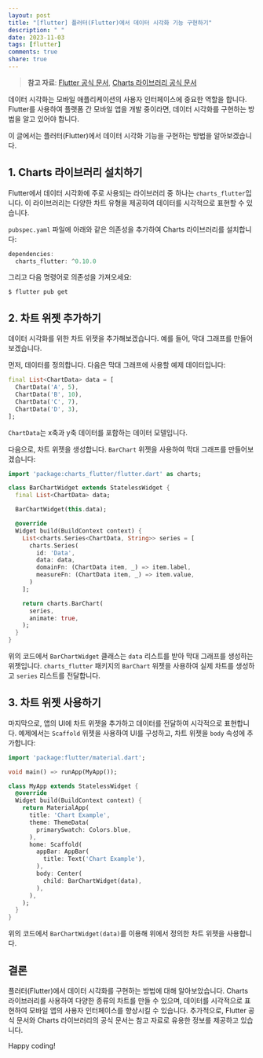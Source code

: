 ```yaml
---
layout: post
title: "[flutter] 플러터(Flutter)에서 데이터 시각화 기능 구현하기"
description: " "
date: 2023-11-03
tags: [flutter]
comments: true
share: true
---
```


> **참고 자료**: [Flutter 공식 문서](https://flutter.dev/docs), [Charts 라이브러리 공식 문서](https://google.github.io/charts/flutter/gallery.html)

데이터 시각화는 모바일 애플리케이션의 사용자 인터페이스에 중요한 역할을 합니다. Flutter를 사용하여 플랫폼 간 모바일 앱을 개발 중이라면, 데이터 시각화를 구현하는 방법을 알고 있어야 합니다. 

이 글에서는 플러터(Flutter)에서 데이터 시각화 기능을 구현하는 방법을 알아보겠습니다.

## 1. Charts 라이브러리 설치하기

Flutter에서 데이터 시각화에 주로 사용되는 라이브러리 중 하나는 `charts_flutter`입니다. 이 라이브러리는 다양한 차트 유형을 제공하여 데이터를 시각적으로 표현할 수 있습니다.

`pubspec.yaml` 파일에 아래와 같은 의존성을 추가하여 Charts 라이브러리를 설치합니다:

```dart
dependencies:
  charts_flutter: ^0.10.0
```

그리고 다음 명령어로 의존성을 가져오세요:

```
$ flutter pub get
```

## 2. 차트 위젯 추가하기

데이터 시각화를 위한 차트 위젯을 추가해보겠습니다. 예를 들어, 막대 그래프를 만들어보겠습니다.

먼저, 데이터를 정의합니다. 다음은 막대 그래프에 사용할 예제 데이터입니다:

```dart
final List<ChartData> data = [
  ChartData('A', 5),
  ChartData('B', 10),
  ChartData('C', 7),
  ChartData('D', 3),
];
```

`ChartData`는 x축과 y축 데이터를 포함하는 데이터 모델입니다.

다음으로, 차트 위젯을 생성합니다. `BarChart` 위젯을 사용하여 막대 그래프를 만들어보겠습니다:

```dart
import 'package:charts_flutter/flutter.dart' as charts;

class BarChartWidget extends StatelessWidget {
  final List<ChartData> data;

  BarChartWidget(this.data);

  @override
  Widget build(BuildContext context) {
    List<charts.Series<ChartData, String>> series = [
      charts.Series(
        id: 'Data',
        data: data,
        domainFn: (ChartData item, _) => item.label,
        measureFn: (ChartData item, _) => item.value,
      )
    ];

    return charts.BarChart(
      series,
      animate: true,
    );
  }
}
```

위의 코드에서 `BarChartWidget` 클래스는 `data` 리스트를 받아 막대 그래프를 생성하는 위젯입니다. `charts_flutter` 패키지의 `BarChart` 위젯을 사용하여 실제 차트를 생성하고 `series` 리스트를 전달합니다.

## 3. 차트 위젯 사용하기

마지막으로, 앱의 UI에 차트 위젯을 추가하고 데이터를 전달하여 시각적으로 표현합니다. 예제에서는 `Scaffold` 위젯을 사용하여 UI를 구성하고, 차트 위젯을 `body` 속성에 추가합니다:

```dart
import 'package:flutter/material.dart';

void main() => runApp(MyApp());

class MyApp extends StatelessWidget {
  @override
  Widget build(BuildContext context) {
    return MaterialApp(
      title: 'Chart Example',
      theme: ThemeData(
        primarySwatch: Colors.blue,
      ),
      home: Scaffold(
        appBar: AppBar(
          title: Text('Chart Example'),
        ),
        body: Center(
          child: BarChartWidget(data),
        ),
      ),
    );
  }
}
```

위의 코드에서 `BarChartWidget(data)`를 이용해 위에서 정의한 차트 위젯을 사용합니다.

## 결론

플러터(Flutter)에서 데이터 시각화를 구현하는 방법에 대해 알아보았습니다. Charts 라이브러리를 사용하여 다양한 종류의 차트를 만들 수 있으며, 데이터를 시각적으로 표현하여 모바일 앱의 사용자 인터페이스를 향상시킬 수 있습니다. 추가적으로, Flutter 공식 문서와 Charts 라이브러리의 공식 문서는 참고 자료로 유용한 정보를 제공하고 있습니다.

Happy coding!